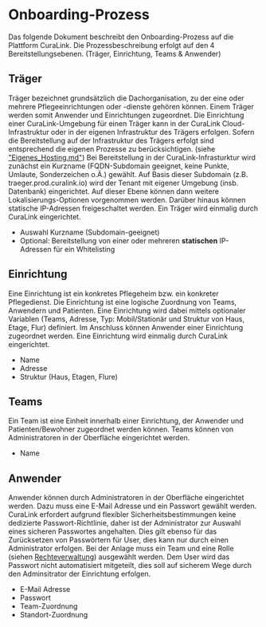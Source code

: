 # Onboarding-Prozess
Das folgende Dokument beschreibt den Onboarding-Prozess auf die Plattform CuraLink. Die Prozessbeschreibung erfolgt auf den 4 Bereitstellungsebenen. (Träger, Einrichtung, Teams & Anwender)

## Träger
Träger bezeichnet grundsätzlich die Dachorganisation, zu der eine oder mehrere Pflegeeinrichtungen oder -dienste gehören können. Einem Träger werden somit Anwender und Einrichtungen zugeordnet. Die Einrichtung einer CuraLink-Umgebung für einen Träger kann in der CuraLink Cloud-Infrastruktur oder in der eigenen Infrastruktur des Trägers erfolgen. Sofern die Bereitstellung auf der Infrastruktur des Trägers erfolgt sind entsprechend die eigenen Prozesse zu berücksichtigen. (siehe ["Eigenes_Hosting.md"](Eigenes_Hosting.md)) Bei Bereitstellung in der CuraLink-Infrasturktur wird zunächst ein Kurzname (FQDN-Subdomain geeignet, keine Punkte, Umlaute, Sonderzeichen o.Ä.) gewählt. Auf Basis dieser Subdomain (z.B. traeger.prod.curalink.io) wird der Tenant mit eigener Umgebung (insb. Datenbank) eingerichtet. Auf dieser Ebene können dann weitere Lokalisierungs-Optionen vorgenommen werden. Darüber hinaus können statische IP-Adressen freigeschaltet werden. Ein Träger wird einmalig durch CuraLink eingerichtet.
- Auswahl Kurzname (Subdomain-geeignet)
- Optional: Bereitstellung von einer oder mehreren **statischen** IP-Adressen für ein Whitelisting

## Einrichtung
Eine Einrichtung ist ein konkretes Pflegeheim bzw. ein konkreter Pflegedienst. Die Einrichtung ist eine logische Zuordnung von Teams, Anwendern und Patienten. Eine Einrichtung wird dabei mittels optionaler Variablen (Teams, Adresse, Typ: Mobil/Stationär und Struktur von Haus, Etage, Flur) definiert. Im Anschluss können Anwender einer Einrichtung zugeordnet werden. Eine Einrichtung wird einmalig durch CuraLink eingerichtet.
- Name
- Adresse
- Struktur (Haus, Etagen, Flure)

## Teams
Ein Team ist eine Einheit innerhalb einer Einrichtung, der Anwender und Patienten/Bewohner zugeordnet werden können. Teams können von Administratoren in der Oberfläche eingerichtet werden.
- Name

## Anwender
Anwender können durch Administratoren in der Oberfläche eingerichtet werden. Dazu muss eine E-Mail Adresse und ein Passwort gewählt werden. CuraLink erfordert aufgrund flexibler Sicherheitsbestimmungen keine dedizierte Passwort-Richtlinie, daher ist der Administrator zur Auswahl eines sicheren Passwortes angehalten. Dies gilt ebenso für das Zurücksetzen von Passwörtern für User, dies kann nur durch einen Administrator erfolgen. Bei der Anlage muss ein Team und eine Rolle (siehen [Rechteverwaltung](Rechteverwaltung.md)) ausgewählt werden.
Dem User wird das Passwort nicht automatisiert mitgeteilt, dies soll auf sicherem Wege durch den Adminsitrator der Einrichtung erfolgen.
- E-Mail Adresse
- Passwort
- Team-Zuordnung
- Standort-Zuordnung
